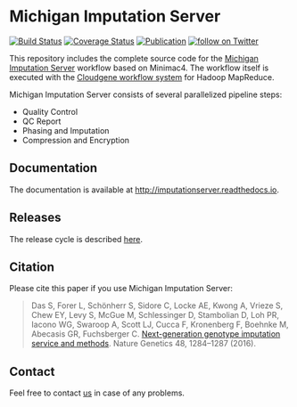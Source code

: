 # Michigan Imputation Server
[![Build Status](https://travis-ci.org/genepi/imputationserver.svg?branch=master)](https://travis-ci.org/genepi/imputationserver)
[![Coverage Status](https://coveralls.io/repos/github/genepi/imputationserver/badge.svg)](https://coveralls.io/github/genepi/imputationserver?branch=master)
[![Publication](https://img.shields.io/badge/Published-Nature%20Genetics-26af64.svg?colorB=26af64&style=popout)](https://www.nature.com/articles/ng.3656)
 <a href="https://twitter.com/intent/follow?screen_name=umimpute"> <img src="https://img.shields.io/twitter/follow/umimpute.svg?style=social" alt="follow on Twitter"></a>

This repository includes the complete source code for the [Michigan Imputation Server](https://imputationserver.sph.umich.edu) workflow based on Minimac4. 
The workflow itself is executed with the [Cloudgene workflow system](https://github.com/genepi/cloudgene) for Hadoop MapReduce. 

Michigan Imputation Server consists of several parallelized pipeline steps: 

- Quality Control
- QC Report
- Phasing and Imputation 
- Compression and Encryption

## Documentation
The documentation is available at http://imputationserver.readthedocs.io.

## Releases
The release cycle is described [here](RELEASE.md).

## Citation
Please cite this paper if you use Michigan Imputation Server:

> Das S, Forer L, Schönherr S, Sidore C, Locke AE, Kwong A, Vrieze S, Chew EY, Levy S, McGue M, Schlessinger D, Stambolian D, Loh PR, Iacono WG, Swaroop A, Scott LJ, Cucca F, Kronenberg F, Boehnke M, Abecasis GR, Fuchsberger C. [Next-generation genotype imputation service and methods](https://www.ncbi.nlm.nih.gov/pubmed/27571263). Nature Genetics 48, 1284–1287 (2016).


## Contact

Feel free to contact [us](https://imputationserver.sph.umich.edu/index.html#!pages/contact) in case of any problems.
